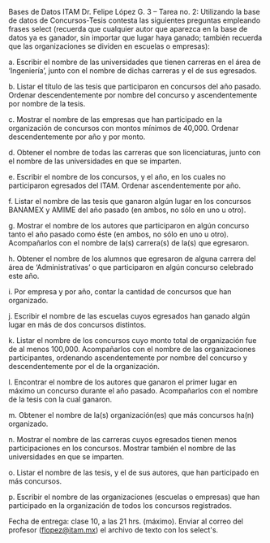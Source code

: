 Bases de Datos ITAM
Dr. Felipe López G.
3 – Tarea no. 2: Utilizando la base de datos de Concursos-Tesis contesta las siguientes preguntas
empleando frases select (recuerda que cualquier autor que aparezca en la base de datos ya es
ganador, sin importar que lugar haya ganado; también recuerda que las organizaciones se dividen
en escuelas o empresas):

a. Escribir el nombre de las universidades que tienen carreras en el área de ‘Ingeniería’, junto con
el nombre de dichas carreras y el de sus egresados.

b. Listar el título de las tesis que participaron en concursos del año pasado. Ordenar
descendentemente por nombre del concurso y ascendentemente por nombre de la tesis.

c. Mostrar el nombre de las empresas que han participado en la organización de concursos con
montos mínimos de 40,000. Ordenar descendentemente por año y por monto.

d. Obtener el nombre de todas las carreras que son licenciaturas, junto con el nombre de las
universidades en que se imparten.

e. Escribir el nombre de los concursos, y el año, en los cuales no participaron egresados del ITAM.
Ordenar ascendentemente por año.

f. Listar el nombre de las tesis que ganaron algún lugar en los concursos BANAMEX y AMIME
del año pasado (en ambos, no sólo en uno u otro).

g. Mostrar el nombre de los autores que participaron en algún concurso tanto el año pasado como
éste (en ambos, no sólo en uno u otro). Acompañarlos con el nombre de la(s) carrera(s) de la(s)
que egresaron.

h. Obtener el nombre de los alumnos que egresaron de alguna carrera del área de ‘Administrativas’
o que participaron en algún concurso celebrado este año.

i. Por empresa y por año, contar la cantidad de concursos que han organizado.

j. Escribir el nombre de las escuelas cuyos egresados han ganado algún lugar en más de dos
concursos distintos.

k. Listar el nombre de los concursos cuyo monto total de organización fue de al menos 100,000.
Acompañarlos con el nombre de las organizaciones participantes, ordenando ascendentemente
por nombre del concurso y descendentemente por el de la organización.

l. Encontrar el nombre de los autores que ganaron el primer lugar en máximo un concurso durante
el año pasado. Acompañarlos con el nombre de la tesis con la cual ganaron.

m. Obtener el nombre de la(s) organización(es) que más concursos ha(n) organizado.

n. Mostrar el nombre de las carreras cuyos egresados tienen menos participaciones en los
concursos. Mostrar también el nombre de las universidades en que se imparten.

o. Listar el nombre de las tesis, y el de sus autores, que han participado en más concursos.

p. Escribir el nombre de las organizaciones (escuelas o empresas) que han participado en la
organización de todos los concursos registrados.

Fecha de entrega: clase 10, a las 21 hrs. (máximo). Enviar al correo del profesor (flopez@itam.mx)
el archivo de texto con los select's.
